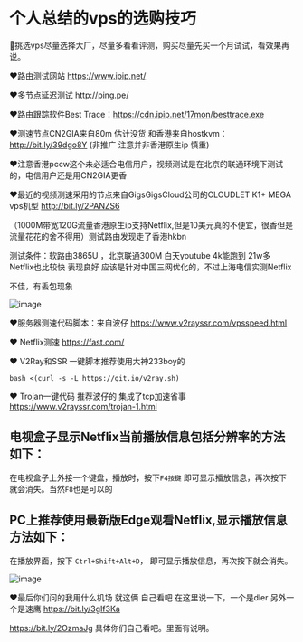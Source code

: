 # 个人总结的vps的选购技巧
:sparkling_heart:挑选vps尽量选择大厂，尽量多看看评测，购买尽量先买一个月试试，看效果再说。

:heart:路由测试网站 https://www.ipip.net/

:heart:多节点延迟测试 http://ping.pe/

:heart:路由跟踪软件Best Trace：https://cdn.ipip.net/17mon/besttrace.exe

:heart:测速节点CN2GIA来自80m 估计没货
和香港来自hostkvm：http://bit.ly/39dgo8Y (非推广 注意并非香港原生ip 慎重)

:heart:注意香港pccw这个未必适合电信用户，视频测试是在北京的联通环境下测试的，电信用户还是用CN2GIA更香

:heart:最近的视频测速采用的节点来自GigsGigsCloud公司的CLOUDLET K1+ MEGA vps机型 http://bit.ly/2PANZS6 

（1000M带宽120G流量香港原生ip支持Netflix,但是10美元真的不便宜，很香但是流量花花的舍不得用）测试路由发现走了香港hkbn

测试条件：软路由3865U ，北京联通300M 白天youtube 4k能跑到 21w多 Netflix也比较快 表现良好 应该是针对中国三网优化的，不过上海电信实测Netflix

不佳，有丢包现象

![image](https://github.com/ligl0702/HowToBuyYourVPS/blob/master/gigs.png)


:heart:服务器测速代码脚本：来自波仔
https://www.v2rayssr.com/vpsspeed.html

:heart: Netflix测速 https://fast.com/

:heart: V2Ray和SSR 一键脚本推荐使用大神233boy的

`bash <(curl -s -L https://git.io/v2ray.sh)`

:heart: Trojan一键代码 推荐波仔的 集成了tcp加速省事
https://www.v2rayssr.com/trojan-1.html


## 电视盒子显示Netflix当前播放信息包括分辨率的方法如下：
在电视盒子上外接一个键盘，播放时，按下`F4按键` 即可显示播放信息，再次按下就会消失。当然`F8`也是可以的

## PC上推荐使用最新版Edge观看Netflix,显示播放信息方法如下：
在播放界面，按下 ` Ctrl+Shift+Alt+D `， 即可显示播放信息，再次按下就会消失。 




![image](https://github.com/ligl0702/HowToBuyYourVPS/blob/master/howtobugvps.jpg)

❤️最后你们问的我用什么机场 就这俩 自己看吧
在这里说一下，一个是dler 另外一个是速鹰
https://bit.ly/3gIf3Ka

https://bit.ly/2OzmaJg
具体你们自己看吧。里面有说明。

